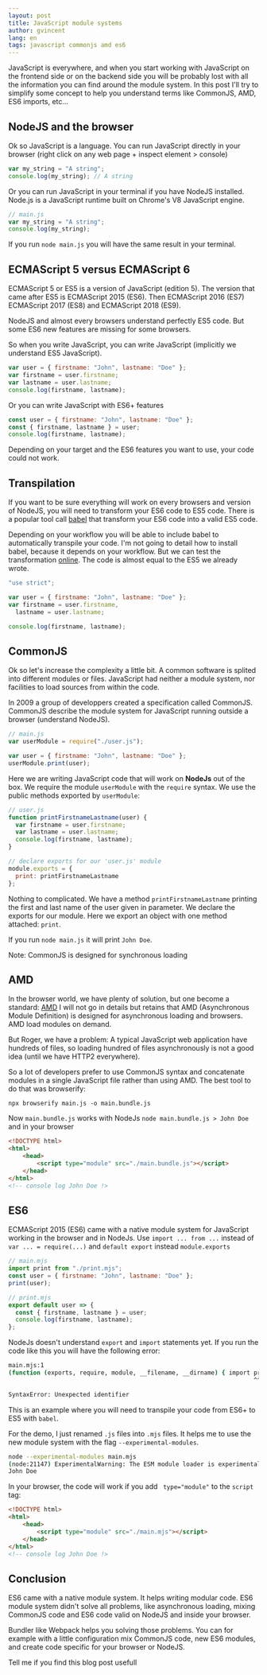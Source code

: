 ```yaml
---
layout: post
title: JavaScript module systems
author: gvincent
lang: en
tags: javascript commonjs amd es6
---
```


JavaScript is everywhere, and when you start working with JavaScript on the frontend side or on the backend side you will be probably lost with all the information you can find around the module system. In this post I'll try to simplify some concept to help you understand terms like CommonJS, AMD, ES6 imports, etc...

## NodeJS and the browser

Ok so JavaScript is a language. You can run JavaScript directly in your browser (right click on any web page + inspect element > console)

```js
var my_string = "A string";
console.log(my_string); // A string
```

Or you can run JavaScript in your terminal if you have NodeJS installed. Node.js is a JavaScript runtime built on Chrome's V8 JavaScript engine.

```js
// main.js
var my_string = "A string";
console.log(my_string);
```

If you run `node main.js` you will have the same result in your terminal.

## ECMAScript 5 versus ECMAScript 6

ECMAScript 5 or ES5 is a version of JavaScript (edition 5).
The version that came after ES5 is ECMAScript 2015 (ES6).
Then ECMAScript 2016 (ES7) ECMAScript 2017 (ES8) and ECMAScript 2018 (ES9).

NodeJS and almost every browsers understand perfectly ES5 code.
But some ES6 new features are missing for some browsers.

So when you write JavaScript, you can write JavaScript (implicitly we understand ES5 JavaScript).

```js
var user = { firstname: "John", lastname: "Doe" };
var firstname = user.firstname;
var lastname = user.lastname;
console.log(firstname, lastname);
```

Or you can write JavaScript with ES6+ features

```js
const user = { firstname: "John", lastname: "Doe" };
const { firstname, lastname } = user;
console.log(firstname, lastname);
```

Depending on your target and the ES6 features you want to use, your code could not work.

## Transpilation

If you want to be sure everything will work on every browsers and version of NodeJS, you will need to transform your ES6 code to ES5 code.
There is a popular tool call [babel](https://babeljs.io/) that transform your ES6 code into a valid ES5 code.

Depending on your workflow you will be able to include babel to automatically transpile your code.
I'm not going to detail how to install babel, because it depends on your workflow.
But we can test the transformation [online](https://babeljs.io/repl). The code is almost equal to the ES5 we already wrote.

```js
"use strict";

var user = { firstname: "John", lastname: "Doe" };
var firstname = user.firstname,
  lastname = user.lastname;

console.log(firstname, lastname);
```

## CommonJS

Ok so let's increase the complexity a little bit.
A common software is splited into different modules or files.
JavaScript had neither a module system, nor facilities to load sources from within the code.

In 2009 a group of developpers created a specification called CommonJS.
CommonJS describe the module system for JavaScript running outside a browser (understand NodeJS).


```js
// main.js
var userModule = require("./user.js");

var user = { firstname: "John", lastname: "Doe" };
userModule.print(user);
```

Here we are writing JavaScript code that will work on **NodeJs** out of the box.
We require the module `userModule` with the `require` syntax.
We use the public methods exported by `userModule`:

```js
// user.js
function printFirstnameLastname(user) {
  var firstname = user.firstname;
  var lastname = user.lastname;
  console.log(firstname, lastname);
}

// declare exports for our 'user.js' module
module.exports = {
  print: printFirstnameLastname
};
```

Nothing to complicated. We have a method `printFirstnameLastname` printing the first and last name of the user given in parameter.
We declare the exports for our module. Here we export an object with one method attached: `print`.

If you run `node main.js` it will print `John Doe`.


Note: CommonJS is designed for synchronous loading


## AMD

In the browser world, we have plenty of solution, but one become a standard: [AMD](https://en.wikipedia.org/wiki/Asynchronous_module_definition)
I will not go in details but retains that AMD (Asynchronous Module Definition) is designed for asynchronous loading and browsers.
AMD load modules on demand. 

But Roger, we have a problem: A typical JavaScript web application have hundreds of files, so loading hundred of files asynchronously is not a good idea (until we have HTTP2 everywhere).

So a lot of developers prefer to use CommonJS syntax and concatenate modules in a single JavaScript file rather than using AMD.
The best tool to do that was browserify:

    npx browserify main.js -o main.bundle.js


Now `main.bundle.js` works with NodeJs `node main.bundle.js > John Doe` and in your browser 

```html
<!DOCTYPE html>
<html>
    <head>
        <script type="module" src="./main.bundle.js"></script>
    </head>
</html>
<!-- console log John Doe !>
```


## ES6

ECMAScript 2015 (ES6) came with a native module system for JavaScript working in the browser and in NodeJs.
Use `import ... from ...` instead of `var ... = require(...)` and `default export` instead `module.exports`

```js
// main.mjs
import print from "./print.mjs";
const user = { firstname: "John", lastname: "Doe" };
print(user);
```

```js
// print.mjs
export default user => {
  const { firstname, lastname } = user;
  console.log(firstname, lastname);
};
```

NodeJs doesn't understand `export` and `import` statements yet.
If you run the code like this you will have the following error:

```bash
main.mjs:1
(function (exports, require, module, __filename, __dirname) { import print from "./print.mjs";
                                                                     ^^^^^

SyntaxError: Unexpected identifier
```

This is an example where you will need to transpile your code from ES6+ to ES5 with `babel`.


For the demo, I just renamed `.js` files into `.mjs` files.
It helps me to use the new module system with the flag `--experimental-modules`.

```bash
node --experimental-modules main.mjs
(node:21147) ExperimentalWarning: The ESM module loader is experimental.
John Doe
```

In your browser, the code will work if you add ` type="module"` to the `script` tag:

```html
<!DOCTYPE html>
<html>
    <head>
        <script type="module" src="./main.mjs"></script>
    </head>
</html>
<!-- console log John Doe !>
```

## Conclusion

ES6 came with a native module system. It helps writing modular code.
ES6 module system didn't solve all problems, like asynchronous loading, mixing CommonJS code and ES6 code valid on NodeJS and inside your browser.

Bundler like Webpack helps you solving those problems. 
You can for example with a little configuration mix CommonJS code, new ES6 modules, and create code specific for your browser or NodeJS.

Tell me if you find this blog post usefull